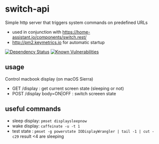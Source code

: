 # switch-api

Simple http server that triggers system commands on predefined URLs

- used in conjunction with https://home-assistant.io/components/switch.rest/
- http://pm2.keymetrics.io for automatic startup

[![Dependency Status](https://gemnasium.com/badges/github.com/ycardon/switch-api.svg)](https://gemnasium.com/github.com/ycardon/switch-api)
[![Known Vulnerabilities](https://snyk.io/test/github/ycardon/switch-api/badge.svg)](https://snyk.io/test/github/ycardon/switch-api)

## usage

Control macbook display (on macOS Sierra)

- GET /display : get current screen state (sleeping or not)
- POST /display body=ON|OFF : switch screeen state

## useful commands

- sleep display: `pmset displaysleepnow`
- wake display: `caffeinate -u -t 1`
- test state : `pmset -g powerstate IODisplayWrangler | tail -1 | cut -c29` result <4 are sleeping
